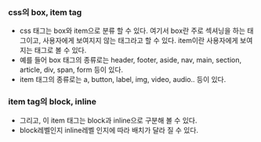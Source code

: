 ### css의 box, item tag
- css 태그는 box와 item으로 분류 할 수 있다. 여기서 box란 주로 섹셔닝을 하는 태그이고, 사용자에게 보여지지 않는 태그라고 할 수 있다. item이란 사용자에게 보여지는 태그로 볼 수 있다. 
- 예를 들어 box 태그의 종류로는 header, footer, aside, nav, main, section, article, div, span, form 등이 있다. 
- item 태그의 종류로는 a, button, label, img, video, audio.. 등이 있다. 

### item tag의 block, inline
- 그리고, 이 item 태그는 block과 inline으로 구분해 볼 수 있다. 
- block레벨인지 inline레벨 인지에 따라 배치가 달라 질 수 있다. 
  